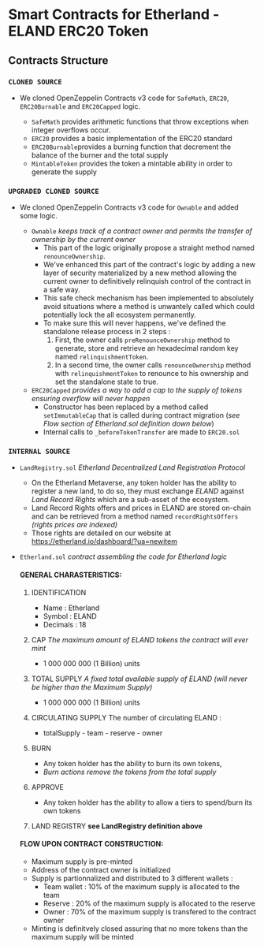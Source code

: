 # Smart Contracts for Etherland - ELAND ERC20 Token


## Contracts Structure

### `CLONED SOURCE`
- We cloned OpenZeppelin Contracts v3 code for `SafeMath`, `ERC20`, `ERC20Burnable` and `ERC20Capped` logic.

	* `SafeMath` provides arithmetic functions that throw exceptions when integer overflows occur.
	* `ERC20` provides a basic implementation of the ERC20 standard
	* `ERC20Burnable`provides a burning function that decrement the balance of the burner and the total supply
	* `MintableToken` provides the token a mintable ability in order to generate the supply

### `UPGRADED CLONED SOURCE`
- We cloned OpenZeppelin Contracts v3 code for `Ownable` and added some logic.

	* `Ownable` *keeps track of a contract owner and permits the transfer of ownership by the current owner*
		- This part of the logic originally propose a straight method named `renounceOwnership`.
		- We've enhanced this part of the contract's logic by adding a new layer of security materialized by a new method allowing the current owner to definitively relinquish control of the contract in a safe way. 
		- This safe check mechanism has been implemented to absolutely avoid situations where a method is unwantely called which could potentially lock the all ecosystem permanently.
		- To make sure this will never happens, we've defined the standalone release process in 2 steps : 
			1. First, the owner calls `preRenounceOwnership` method to generate, store and retrieve an hexadecimal random key 
				named `relinquishmentToken`.
			2. In a second time, the owner calls `renounceOwnership` method with `relinquishmentToken` to renounce to his ownership and set the standalone state to true.
	* `ERC20Capped` *provides a way to add a cap to the supply of tokens ensuring overflow will never happen* 
		- Constructor has been replaced by a method called `setImmutableCap` that is called during contract migration (*see Flow section of Etherland.sol definition down below*)
		- Internal calls to `_beforeTokenTransfer` are made to `ERC20.sol`

### `INTERNAL SOURCE`
* `LandRegistry.sol` *Etherland Decentralized Land Registration Protocol*
	- On the Etherland Metaverse, any token holder has the ability to register a new land, to do so, they must exchange *ELAND* against *Land Record Rights* which are
	a sub-asset of the ecosystem. 
	- Land Record Rights offers and prices in ELAND are stored on-chain and can be retrieved from a method named `recordRightsOffers` *(rights prices are indexed)* 
	- Those rights are detailed on our website at https://etherland.io/dashboard/?ua=newitem

* `Etherland.sol` *contract assembling the code for Etherland logic*

	#### GENERAL CHARASTERISTICS:
	1. IDENTIFICATION
		- Name : Etherland
		- Symbol : ELAND
		- Decimals : 18

	2. CAP *The maximum amount of ELAND tokens the contract will ever mint* 
		- 1 000 000 000 (1 Billion) units

	3. TOTAL SUPPLY *A fixed total available supply of ELAND (will never be higher than the Maximum Supply)*
		- 1 000 000 000 (1 Billion) units

	4. CIRCULATING SUPPLY
		The number of circulating ELAND :
		- totalSupply - team - reserve - owner

	5. BURN
		- Any token holder has the ability to burn its own tokens, 
		- *Burn actions remove the tokens from the total supply*

	6. APPROVE
		- Any token holder has the ability to allow a tiers to spend/burn its own tokens

	7. LAND REGISTRY **see LandRegistry definition above**


	#### FLOW UPON CONTRACT CONSTRUCTION:
	- Maximum supply is pre-minted 
	- Address of the contract owner is initialized
	- Supply is partionnalized and distributed to 3 different wallets :
		- Team wallet : 10% of the maximum supply is allocated to the team
		- Reserve : 20% of the maximum supply is allocated to the reserve
		- Owner : 70% of the maximum supply is transfered to the contract owner
	- Minting is definitvely closed assuring that no more tokens than the maximum supply will be minted

